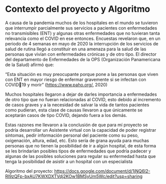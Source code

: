 # Contexto del proyecto y Algoritmo

A causa de la pandemia muchos de los hospitales en el mundo se tuvieron que 
interrumpir parcialmente sus servicios a pacientes con enfermedades no 
transmisibles (ENT) y algunas otras enfermedades que no tuvieran tanta relevancia 
como el COVID en ese entonces.
Encuestas revelaron que, en un periodo de 4 semanas en mayo de 2020 la 
interrupción de los servicios de salud de rutina llegó a constituir en una amenaza 
para la salud de las personas que vivían con enfermedades crónicas y de otro tipo.
El director del departamento de Enfermedades de la OPS (Organización 
Panamericana de la Salud) afirmó que:

“Esta situación es muy preocupante porque pone a las personas que viven 
con ENT en mayor riesgo de enfermar gravemente si se infectan con COVID19 y morir” (https://www.paho.org/, 2020)

Muchos hospitales llegaron a dejar de darles importancia a enfermedades de otro 
tipo que no fueran relacionadas al COVID, esto debido al incremento de casos 
graves y a la necesidad de salvar la vida de tantos pacientes como pudieran, esta 
clase de causas llevaron a que únicamente se aceptarán casos de tipo COVID, 
dejando fuera a los demás.

Estas razones me llevaron a la conclusión de que para mí proyecto se podría 
desarrollar un Asistente virtual con la capacidad de poder registrar síntomas, pedir 
información personal del paciente como su peso, oxigenación, altura, edad, etc.
Esto sería de grana ayuda para muchas personas que no tienen la posibilidad de ir 
a algún hospital, de esta forma se les brindarían posibles tipos de enfermedades 
que podría padecer y algunas de las posibles soluciones para regular su 
enfermedad hasta que tenga la posibilidad de asistir a un hospital con un 
especialista

Algoritmo del proyecto:
https://docs.google.com/document/d/1jNQ6l2-Rl9zQFp-bxAU7KWXDXTVdj2KOw1BMSyUm5Wc/edit?usp=sharing
